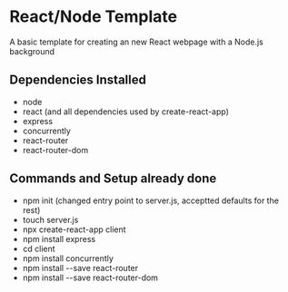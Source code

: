 # React/Node Template 
A basic template for creating an new React webpage with a Node.js background

## Dependencies Installed 
- node
- react (and all dependencies used by create-react-app)
- express
- concurrently
- react-router
- react-router-dom

## Commands and Setup already done 
- npm init (changed entry point to server.js, acceptted defaults for the rest) 
- touch server.js
- npx create-react-app client
- npm install express
- cd client
- npm install concurrently
- npm install --save react-router
- npm install --save react-router-dom
